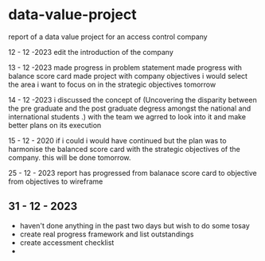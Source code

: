 # data-value-project
report of a data value project for an access control company

12 - 12 -2023
edit the introduction of the company 

13 - 12 -2023
made progress in problem statement
made progress with balance score card 
made project with company objectives 
i would select the area i want to focus on in the strategic objectives tomorrow 

14 - 12 -2023
i discussed the concept of (Uncovering the disparity between the pre graduate and the post graduate degress amongst the national and international students .) with the team
we agrred to look into it and make better plans on its execution

15 - 12 - 2020
if i could i would have continued but the plan was to harmonise the balanced score card with the strategic objectives of the company. this will be done tomorrow.

25 - 12 - 2023 
report has progressed from balanace score card to objective 
from objectives to wireframe 


31 - 12 - 2023 
---------------------------
- haven't done anything in the past two days but wish to do some tosay
- create real progress framework and list outstandings 
- create accessment checklist 
- 
